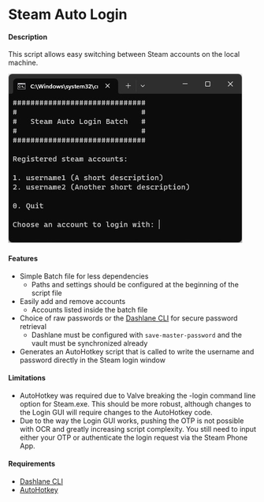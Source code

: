 # Steam Auto Login

#### Description
This script allows easy switching between Steam accounts on the local machine.

![Steam Auto Login Screenshot](https://github.com/uniflare/SteamAutoLogin/blob/master/screenshot.jpg?raw=true)

#### Features
* Simple Batch file for less dependencies
  * Paths and settings should be configured at the beginning of the script file
* Easily add and remove accounts
  * Accounts listed inside the batch file
* Choice of raw passwords or the [Dashlane CLI](https://github.com/uniflare/dashlane-c-cli) for secure password retrieval
  * Dashlane must be configured with `save-master-password` and the vault must be synchronized already
* Generates an AutoHotkey script that is called to write the username and password directly in the Steam login window

#### Limitations
* AutoHotkey was required due to Valve breaking the -login command line option for Steam.exe. This should be more robust, although changes to the Login GUI will require changes to the AutoHotkey code.
* Due to the way the Login GUI works, pushing the OTP is not possible with OCR and greatly increasing script complexity. You still need to input either your OTP or authenticate the login request via the Steam Phone App.

#### Requirements
* [Dashlane CLI](https://github.com/uniflare/dashlane-c-cli)
* [AutoHotkey](https://www.autohotkey.com/)